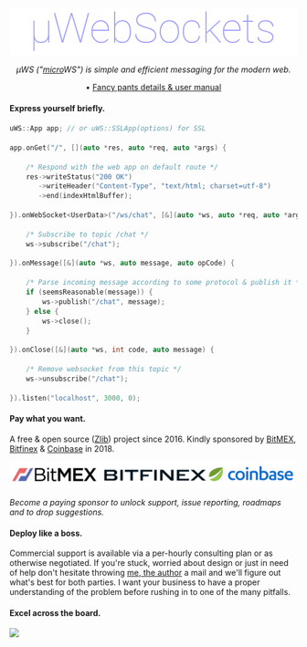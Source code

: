 <div align="center">
<img src="logo.png" />

*µWS ("[micro](https://en.wikipedia.org/wiki/Micro-)WS") is simple and efficient messaging for the modern web.*

• [Fancy pants details & user manual](READMORE.md)

</div>

#### Express yourself briefly.
```c++
uWS::App app; // or uWS::SSLApp(options) for SSL

app.onGet("/", [](auto *res, auto *req, auto *args) {

    /* Respond with the web app on default route */
    res->writeStatus("200 OK")
       ->writeHeader("Content-Type", "text/html; charset=utf-8")
       ->end(indexHtmlBuffer);
    
}).onWebSocket<UserData>("/ws/chat", [&](auto *ws, auto *req, auto *args) {

    /* Subscribe to topic /chat */
    ws->subscribe("/chat");
    
}).onMessage([&](auto *ws, auto message, auto opCode) {

    /* Parse incoming message according to some protocol & publish it */
    if (seemsReasonable(message)) {
        ws->publish("/chat", message);
    } else {
        ws->close();
    }
    
}).onClose([&](auto *ws, int code, auto message) {

    /* Remove websocket from this topic */
    ws->unsubscribe("/chat");
    
}).listen("localhost", 3000, 0);
```

#### Pay what you want.
A free & open source ([Zlib](LICENSE)) project since 2016. Kindly sponsored by [BitMEX](https://bitmex.com), [Bitfinex](https://bitfinex.com) & [Coinbase](https://www.coinbase.com/) in 2018.

<div align="center"><img src="2018.png"/></div>

*Become a paying sponsor to unlock support, issue reporting, roadmaps and to drop suggestions.*

#### Deploy like a boss.
Commercial support is available via a per-hourly consulting plan or as otherwise negotiated. If you're stuck, worried about design or just in need of help don't hesitate throwing [me, the author](https://github.com/alexhultman) a mail and we'll figure out what's best for both parties. I want your business to have a proper understanding of the problem before rushing in to one of the many pitfalls.

#### Excel across the board.
![](https://github.com/uNetworking/uWebSockets/raw/master/misc/images/overview.png)

